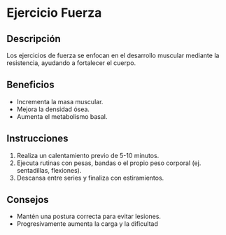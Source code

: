 # Ejercicio Fuerza

## Descripción
Los ejercicios de fuerza se enfocan en el desarrollo muscular mediante la resistencia, ayudando a fortalecer el cuerpo.

## Beneficios
- Incrementa la masa muscular.
- Mejora la densidad ósea.
- Aumenta el metabolismo basal.

## Instrucciones
1. Realiza un calentamiento previo de 5-10 minutos.
2. Ejecuta rutinas con pesas, bandas o el propio peso corporal (ej. sentadillas, flexiones).
3. Descansa entre series y finaliza con estiramientos.

## Consejos
- Mantén una postura correcta para evitar lesiones.
- Progresivamente aumenta la carga y la dificultad

